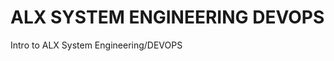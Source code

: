 ALX SYSTEM ENGINEERING DEVOPS
==============================
Intro to ALX System Engineering/DEVOPS
